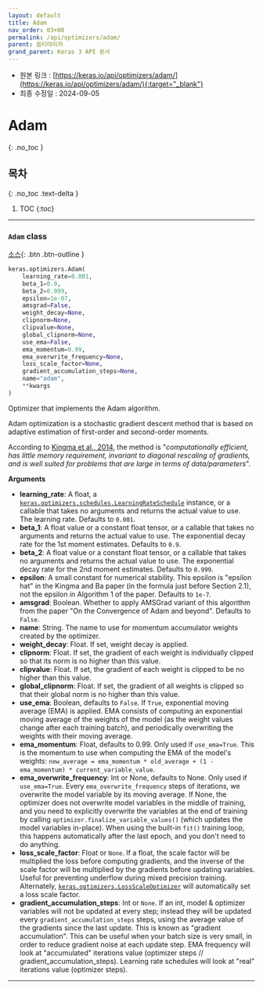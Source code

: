 ```yaml
---
layout: default
title: Adam
nav_order: 03+00
permalink: /api/optimizers/adam/
parent: 옵티마이저
grand_parent: Keras 3 API 문서
---
```


* 원본 링크 : [https://keras.io/api/optimizers/adam/](https://keras.io/api/optimizers/adam/){:target="_blank"}
* 최종 수정일 : 2024-09-05

# Adam
{: .no_toc }

## 목차
{: .no_toc .text-delta }

1. TOC
{:toc}

---

### `Adam` class
<!-- ### `Adam` class -->

[소스](https://github.com/keras-team/keras/tree/v3.5.0/keras/src/optimizers/adam.py#L6){: .btn .btn-outline }

```python
keras.optimizers.Adam(
    learning_rate=0.001,
    beta_1=0.9,
    beta_2=0.999,
    epsilon=1e-07,
    amsgrad=False,
    weight_decay=None,
    clipnorm=None,
    clipvalue=None,
    global_clipnorm=None,
    use_ema=False,
    ema_momentum=0.99,
    ema_overwrite_frequency=None,
    loss_scale_factor=None,
    gradient_accumulation_steps=None,
    name="adam",
    **kwargs
)
```

Optimizer that implements the Adam algorithm.

Adam optimization is a stochastic gradient descent method that is based on adaptive estimation of first-order and second-order moments.

According to [Kingma et al., 2014](http://arxiv.org/abs/1412.6980), the method is "_computationally efficient, has little memory requirement, invariant to diagonal rescaling of gradients, and is well suited for problems that are large in terms of data/parameters_".

**Arguments**

*   **learning\_rate**: A float, a [`keras.optimizers.schedules.LearningRateSchedule`](/api/optimizers/learning_rate_schedules/learning_rate_schedule#learningrateschedule-class) instance, or a callable that takes no arguments and returns the actual value to use. The learning rate. Defaults to `0.001`.
*   **beta\_1**: A float value or a constant float tensor, or a callable that takes no arguments and returns the actual value to use. The exponential decay rate for the 1st moment estimates. Defaults to `0.9`.
*   **beta\_2**: A float value or a constant float tensor, or a callable that takes no arguments and returns the actual value to use. The exponential decay rate for the 2nd moment estimates. Defaults to `0.999`.
*   **epsilon**: A small constant for numerical stability. This epsilon is "epsilon hat" in the Kingma and Ba paper (in the formula just before Section 2.1), not the epsilon in Algorithm 1 of the paper. Defaults to `1e-7`.
*   **amsgrad**: Boolean. Whether to apply AMSGrad variant of this algorithm from the paper "On the Convergence of Adam and beyond". Defaults to `False`.
*   **name**: String. The name to use for momentum accumulator weights created by the optimizer.
*   **weight\_decay**: Float. If set, weight decay is applied.
*   **clipnorm**: Float. If set, the gradient of each weight is individually clipped so that its norm is no higher than this value.
*   **clipvalue**: Float. If set, the gradient of each weight is clipped to be no higher than this value.
*   **global\_clipnorm**: Float. If set, the gradient of all weights is clipped so that their global norm is no higher than this value.
*   **use\_ema**: Boolean, defaults to `False`. If `True`, exponential moving average (EMA) is applied. EMA consists of computing an exponential moving average of the weights of the model (as the weight values change after each training batch), and periodically overwriting the weights with their moving average.
*   **ema\_momentum**: Float, defaults to 0.99. Only used if `use_ema=True`. This is the momentum to use when computing the EMA of the model's weights: `new_average = ema_momentum * old_average + (1 - ema_momentum) * current_variable_value`.
*   **ema\_overwrite\_frequency**: Int or None, defaults to None. Only used if `use_ema=True`. Every `ema_overwrite_frequency` steps of iterations, we overwrite the model variable by its moving average. If None, the optimizer does not overwrite model variables in the middle of training, and you need to explicitly overwrite the variables at the end of training by calling `optimizer.finalize_variable_values()` (which updates the model variables in-place). When using the built-in `fit()` training loop, this happens automatically after the last epoch, and you don't need to do anything.
*   **loss\_scale\_factor**: Float or `None`. If a float, the scale factor will be multiplied the loss before computing gradients, and the inverse of the scale factor will be multiplied by the gradients before updating variables. Useful for preventing underflow during mixed precision training. Alternately, [`keras.optimizers.LossScaleOptimizer`](/api/optimizers/loss_scale_optimizer#lossscaleoptimizer-class) will automatically set a loss scale factor.
*   **gradient\_accumulation\_steps**: Int or `None`. If an int, model & optimizer variables will not be updated at every step; instead they will be updated every `gradient_accumulation_steps` steps, using the average value of the gradients since the last update. This is known as "gradient accumulation". This can be useful when your batch size is very small, in order to reduce gradient noise at each update step. EMA frequency will look at "accumulated" iterations value (optimizer steps // gradient\_accumulation\_steps). Learning rate schedules will look at "real" iterations value (optimizer steps).

* * *